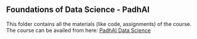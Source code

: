 ## Foundations of Data Science - PadhAI

This folder contains all the materials (like code, assignments) of the course.  
The course can be availed from here: [PadhAI Data Science](https://padhai.onefourthlabs.in/courses/data-science)
